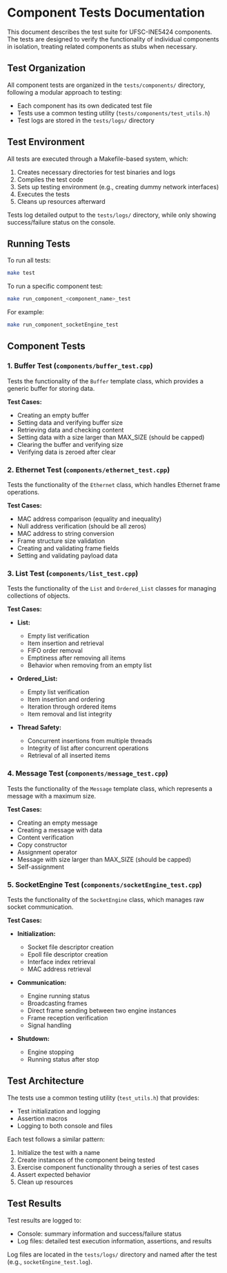 # Component Tests Documentation

This document describes the test suite for UFSC-INE5424 components. The tests are designed to verify the functionality of individual components in isolation, treating related components as stubs when necessary.

## Test Organization

All component tests are organized in the `tests/components/` directory, following a modular approach to testing:

- Each component has its own dedicated test file
- Tests use a common testing utility (`tests/components/test_utils.h`)
- Test logs are stored in the `tests/logs/` directory

## Test Environment

All tests are executed through a Makefile-based system, which:

1. Creates necessary directories for test binaries and logs
2. Compiles the test code
3. Sets up testing environment (e.g., creating dummy network interfaces)
4. Executes the tests
5. Cleans up resources afterward

Tests log detailed output to the `tests/logs/` directory, while only showing success/failure status on the console.

## Running Tests

To run all tests:
```bash
make test
```

To run a specific component test:
```bash
make run_component_<component_name>_test
```

For example:
```bash
make run_component_socketEngine_test
```

## Component Tests

### 1. Buffer Test (`components/buffer_test.cpp`)

Tests the functionality of the `Buffer` template class, which provides a generic buffer for storing data.

**Test Cases:**
- Creating an empty buffer
- Setting data and verifying buffer size
- Retrieving data and checking content
- Setting data with a size larger than MAX_SIZE (should be capped)
- Clearing the buffer and verifying size
- Verifying data is zeroed after clear

### 2. Ethernet Test (`components/ethernet_test.cpp`)

Tests the functionality of the `Ethernet` class, which handles Ethernet frame operations.

**Test Cases:**
- MAC address comparison (equality and inequality)
- Null address verification (should be all zeros)
- MAC address to string conversion
- Frame structure size validation
- Creating and validating frame fields
- Setting and validating payload data

### 3. List Test (`components/list_test.cpp`)

Tests the functionality of the `List` and `Ordered_List` classes for managing collections of objects.

**Test Cases:**
- **List:**
  - Empty list verification
  - Item insertion and retrieval
  - FIFO order removal
  - Emptiness after removing all items
  - Behavior when removing from an empty list

- **Ordered_List:**
  - Empty list verification
  - Item insertion and ordering
  - Iteration through ordered items
  - Item removal and list integrity

- **Thread Safety:**
  - Concurrent insertions from multiple threads
  - Integrity of list after concurrent operations
  - Retrieval of all inserted items

### 4. Message Test (`components/message_test.cpp`)

Tests the functionality of the `Message` template class, which represents a message with a maximum size.

**Test Cases:**
- Creating an empty message
- Creating a message with data
- Content verification
- Copy constructor
- Assignment operator
- Message with size larger than MAX_SIZE (should be capped)
- Self-assignment

### 5. SocketEngine Test (`components/socketEngine_test.cpp`)

Tests the functionality of the `SocketEngine` class, which manages raw socket communication.

**Test Cases:**
- **Initialization:**
  - Socket file descriptor creation
  - Epoll file descriptor creation 
  - Interface index retrieval
  - MAC address retrieval

- **Communication:**
  - Engine running status
  - Broadcasting frames
  - Direct frame sending between two engine instances
  - Frame reception verification
  - Signal handling

- **Shutdown:**
  - Engine stopping
  - Running status after stop

## Test Architecture

The tests use a common testing utility (`test_utils.h`) that provides:

- Test initialization and logging
- Assertion macros
- Logging to both console and files

Each test follows a similar pattern:
1. Initialize the test with a name
2. Create instances of the component being tested
3. Exercise component functionality through a series of test cases
4. Assert expected behavior
5. Clean up resources

## Test Results

Test results are logged to:
- Console: summary information and success/failure status
- Log files: detailed test execution information, assertions, and results

Log files are located in the `tests/logs/` directory and named after the test (e.g., `socketEngine_test.log`). 